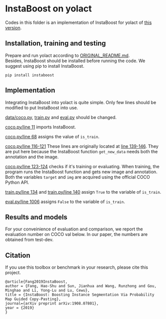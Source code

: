 # InstaBoost on yolact

Codes in this folder is an implementation of InstaBoost for yolact of [this version](https://github.com/dbolya/yolact/tree/29e809e563d0c3e6c47c5c6716b8cc81686a2b24).

## Installation, training and testing

Prepare and run yolact according to [ORIGINAL_README.md](ORIGINAL_README.md).  
Besides, InstaBoost should be installed before running the code. 
We suggest using pip to install InstaBoost.

``` shell
pip install instaboost 
```

## Implementation

Integrating InstaBoost into yolact is quite simple.
Only few lines should be modified to put InstaBoost into use.

[data/coco.py](data/coco.py), [train.py](train.py) and [eval.py](eval.py) should be changed.
  
[coco.py/line 11](data/coco.py#L11) imports InstaBoost.

[coco.py/line 68](data/coco.py#L68) assigns the value of `is_train`.

[coco.py/line 116-121](data/coco.py#L116-L121) These lines are originally located at [line 139-146](data/coco.py#L137-L144). They are put here because the InstaBoost function `get_new_data` needs both the annotation and the image.

[coco.py/line 123-124](data/coco.py#L123-L124) checks if it's training or evaluating. When training, the program runs the InstaBoost function and gets new image and annotation. Both the variables `target` and `img` are acquired using the official COCO Python API.

[train.py/line 134](train.py#L134) and [train.py/line 140](train.py#L140) assign `True` to the variable of `is_train`.

[eval.py/line 1006](eval.py#L1006) assigns `False` to the variable of `is_train`.
## Results and models

For your conveinience of evaluation and comparison, we report the evaluation number on COCO val below. In our paper, the numbers are obtained from test-dev.

## Citation

If you use this toolbox or benchmark in your research, please cite this project.

```
@article{Fang2019InstaBoost,
author = {Fang, Hao-Shu and Sun, Jianhua and Wang, Runzhong and Gou, Minghao and Li, Yong-Lu and Lu, Cewu},
title = {InstaBoost: Boosting Instance Segmentation Via Probability Map Guided Copy-Pasting},
journal={arXiv preprint arXiv:1908.07801},
year = {2019}
}
```
